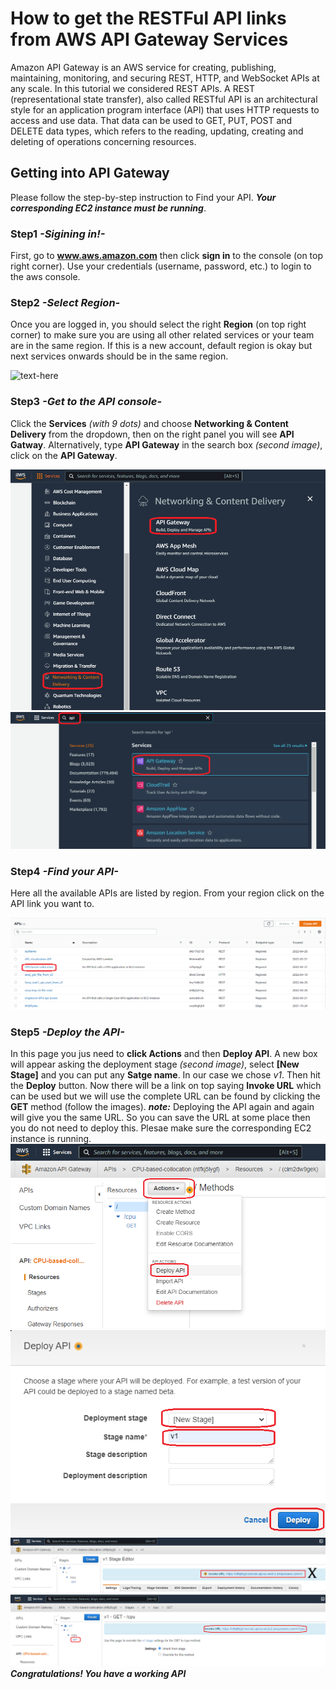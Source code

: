# How to get the RESTFul API links from AWS API Gateway Services

Amazon API Gateway is an AWS service for creating, publishing, maintaining, monitoring, and securing REST, HTTP, and WebSocket APIs at any scale. 
In this tutorial we considered REST APIs. A REST (representational state transfer), also called RESTful API is an architectural style for an 
application program interface (API) that uses HTTP requests to access and use data. That data can be used to GET, PUT, POST and DELETE data types,
which refers to the reading, updating, creating and deleting of operations concerning resources.

## Getting into API Gateway

Please follow the step-by-step instruction to Find your API. ***Your corresponding EC2 instance must be running***.
### Step1 ***-Sigining in!-***

First, go to **www.aws.amazon.com** then click **sign in** to the console (on top right corner). Use your credentials (username, password, etc.) to login to the aws console.

### Step2 ***-Select Region-***

Once you are logged in, you should select the right **Region** (on top right corner) to make sure you are using all other related services or your team are in the same region. If this is a new account, default region is okay but next services onwards should be in the same region.

![text-here](./images/4.png)

### Step3 ***-Get to the API console-***

Click the **Services** _(with 9 dots)_ and choose **Networking & Content Delivery** from the dropdown, then on the right panel you will see **API Gatway**. Alternatively, type **API Gateway** in the search box _(second image)_, click on the **API Gateway**.

![text-here](./apigateway-images/1.png)
![text-here](./apigateway-images/2.png)

### Step4 ***-Find your API-***

Here all the available APIs are listed by region. From your region click on the API link you want to.

![text-here](./apigateway-images/3.png)

### Step5 ***-Deploy the API-***

In this page you jus need to **click Actions** and then **Deploy API**. A new box will appear asking the deployment stage _(second image)_, select **[New Stage]** and you can put any **Satge name**. In our case we chose _v1_. Then hit the **Deploy** button. Now there will be a link on top saying **Invoke  URL** which can be used but we will use the complete URL can be found by clicking the **GET** method (follow the images).
***note:*** Deploying the API again and again will give you the same URL. So you can save the URL at some place then you do not need to deploy this. Plesae make sure the corresponding EC2 instance is running.
![text-here](./apigateway-images/4.png)
![text-here](./apigateway-images/5.png)
![text-here](./apigateway-images/6.png)
![text-here](./apigateway-images/7.png)
***Congratulations! You have a working API***

